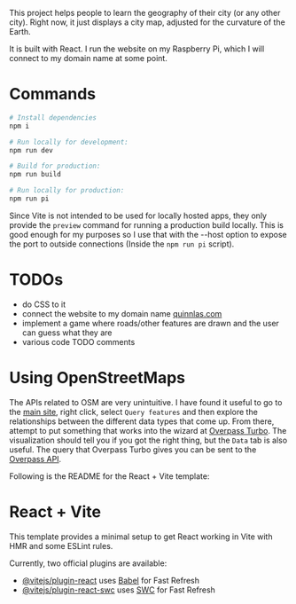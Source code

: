 This project helps people to learn the geography of their city (or any other city). Right now, it just displays a city map, adjusted for the curvature of the Earth.

It is built with React. I run the website on my Raspberry Pi, which I will connect to my domain name at some point.

# Commands
```sh
# Install dependencies
npm i

# Run locally for development:
npm run dev

# Build for production:
npm run build

# Run locally for production:
npm run pi
```
Since Vite is not intended to be used for locally hosted apps, they only provide the `preview` command for running a production build locally. This is good enough for my purposes so I use that with the --host option to expose the port to outside connections (Inside the `npm run pi` script).

# TODOs
- do CSS to it
- connect the website to my domain name [quinnlas.com](http://quinnlas.com)
- implement a game where roads/other features are drawn and the user can guess what they are
- various code TODO comments

# Using OpenStreetMaps
The APIs related to OSM are very unintuitive. I have found it useful to go to the [main site](https://www.openstreetmap.org/), right click, select `Query features` and then explore the relationships between the different data types that come up. From there, attempt to put something that works into the wizard at [Overpass Turbo](https://overpass-turbo.eu/). The visualization should tell you if you got the right thing, but the `Data` tab is also useful. The query that Overpass Turbo gives you can be sent to the [Overpass API](https://wiki.openstreetmap.org/wiki/Overpass_API#Quick_Start_(60_seconds):_for_Developers/Programmers).


Following is the README for the React + Vite template:
# React + Vite

This template provides a minimal setup to get React working in Vite with HMR and some ESLint rules.

Currently, two official plugins are available:

- [@vitejs/plugin-react](https://github.com/vitejs/vite-plugin-react/blob/main/packages/plugin-react/README.md) uses [Babel](https://babeljs.io/) for Fast Refresh
- [@vitejs/plugin-react-swc](https://github.com/vitejs/vite-plugin-react-swc) uses [SWC](https://swc.rs/) for Fast Refresh
